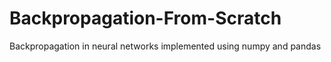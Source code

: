 # Backpropagation-From-Scratch
Backpropagation in neural networks implemented using numpy and pandas
